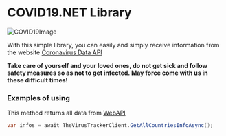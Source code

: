 # COVID19.NET Library

![COVID19Image](https://2hfybu1lrdue3x9wnu1dvw7s-wpengine.netdna-ssl.com/wp-content/uploads/2020/03/covid-19-image.png)

With this simple library, you can easily and simply receive information from the website [Coronavirus Data API](https://thevirustracker.com/)

**Take care of yourself and your loved ones, do not get sick and follow safety measures so as not to get infected. May force come with us in these difficult times!**

### Examples of using

This method returns all data from [WebAPI](https://api.thevirustracker.com/free-api?countryTotals=ALL)

```csharp
var infos = await TheVirusTrackerClient.GetAllCountriesInfoAsync();
```

